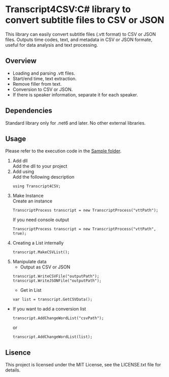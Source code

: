 # Transcript4CSV:C# library to convert subtitle files to CSV or JSON
This library can easily convert subtitle files (.vtt format) to CSV or JSON files.
Outputs time codes, text, and metadata in CSV or JSON formate, useful for data analysis and text processing.

## Overview
- Loading and parsing .vtt files.
- Start/end time, text extraction.
- Remove filler from text.
- Conversion to CSV or JSON.
- If there is speaker information, separate it for each speaker.

## Dependencies
Standard library only for .net6 and later. No other external libraries.

## Usage
Please refer to the execution code in the [Sample folder](/Sample).
1. Add dll<br>
    Add the dll to your project
2. Add using<br>
    Add the following description
    ```
    using Transcript4CSV;
    ```
3. Make Instance<br>
    Create an instance
    ```
    TranscriptProcess transcript = new TranscriptProcess("vttPath");
    ```
    If you need console output
    ```
    TranscriptProcess transcript = new TranscriptProcess("vttPath", true);
    ```
4. Creating a List internally
    ```
    transcript.MakeCSVList();
    ```
5. Manipulate data
    - Output as CSV or JSON
    ```
    transcript.WriteCSVFile("outputPath");
    transcript.WriteJSONFile("outputPath");
    ```
    - Get in List
    ```
    var list = transcript.GetCSVData();
    ```
- If you want to add a conversion list<br>
    ```
    transcript.AddChangeWordList("csvPath");
    ```
    or
    ```
    transcript.AddChangeWordList(list);
    ```

## Lisence
This project is licensed under the MIT License, see the LICENSE.txt file for details.